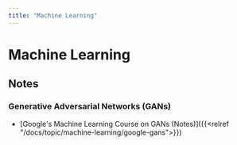 ```yaml
---
title: "Machine Learning"
---
```


# Machine Learning

## Notes

### Generative Adversarial Networks (GANs)

- [Google's Machine Learning Course on GANs (Notes)]({{<relref "/docs/topic/machine-learning/google-gans">}})

